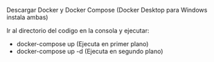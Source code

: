 Descargar Docker y Docker Compose (Docker Desktop para Windows instala ambas)

Ir al directorio del codigo en la consola y ejecutar:
- docker-compose up (Ejecuta en primer plano)
- docker-compose up -d (Ejecuta en segundo plano)